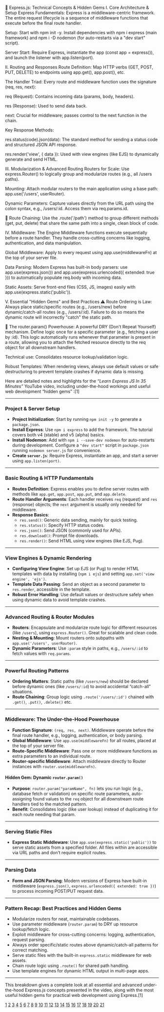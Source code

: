 🚀 Express.js: Technical Concepts & Hidden Gems
I. Core Architecture & Setup
Express Fundamentals: Express is a middleware-centric framework. The entire request lifecycle is a sequence of middleware functions that execute before the final route handler.

Setup: Start with npm init -y. Install dependencies with npm i express (main framework) and npm i -D nodemon (for auto-restarts via a "dev start" script).

Server Start: Require Express, instantiate the app (const app = express()), and launch the listener with app.listen(port).

II. Routing and Responses
Route Definition: Map HTTP verbs (GET, POST, PUT, DELETE) to endpoints using app.get(), app.post(), etc.

The Handler Triad: Every route and middleware function uses the signature (req, res, next):

req (Request): Contains incoming data (params, body, headers).

res (Response): Used to send data back.

next: Crucial for middleware; passes control to the next function in the chain.

Key Response Methods:

res.status(code).json(data): The standard method for sending a status code and structured JSON API response.

res.render('view', { data }): Used with view engines (like EJS) to dynamically generate and send HTML.

III. Modularization & Advanced Routing
Routers for Scale: Use express.Router() to logically group and modularize routes (e.g., all /users paths).

Mounting: Attach modular routers to the main application using a base path: app.use('/users', userRouter).

Dynamic Parameters: Capture values directly from the URL path using the colon syntax, e.g., /users/:id. Access them via req.params.id.

🔗 Route Chaining: Use the .route('/path') method to group different methods (get, put, delete) that share the same path into a single, clean block of code.

IV. Middleware: The Engine
Middleware functions execute sequentially before a route handler. They handle cross-cutting concerns like logging, authentication, and data manipulation.

Global Middleware: Apply to every request using app.use(middlewareFn) at the top of your server file.

Data Parsing: Modern Express has built-in body parsers: use app.use(express.json()) and app.use(express.urlencoded({ extended: true })) to automatically populate req.body with incoming data.

Static Assets: Serve front-end files (CSS, JS, images) easily with app.use(express.static('public')).

V. Essential "Hidden Gems" and Best Practices
⚠️ Route Ordering is Law: Always place static/specific routes (e.g., /users/new) before dynamic/catch-all routes (e.g., /users/:id). Failure to do so means the dynamic route will incorrectly "catch" the static path.

💎 The router.param() Powerhouse: A powerful DRY (Don't Repeat Yourself) mechanism. Define logic once for a specific parameter (e.g., fetching a user by :id). This logic automatically runs whenever that parameter is present in a route, allowing you to attach the fetched resource directly to the req object for all downstream handlers.

Technical use: Consolidates resource lookup/validation logic.

Robust Templates: When rendering views, always use default values or safe destructuring to prevent template crashes if dynamic data is missing.


Here are detailed notes and highlights for the *“Learn Express JS In 35 Minutes”* YouTube video, including under-the-hood workings and useful web development “hidden gems” :[1]

***

### Project & Server Setup

- **Project Initialization**: Start by running `npm init -y` to generate a `package.json`.
- **Install Express**: Use `npm i express` to add the framework. The tutorial covers both v4 (stable) and v5 (alpha) basics.
- **Install Nodemon**: Add with `npm i --save-dev nodemon` for auto-restarts during development. Configure a `"dev start"` script in `package.json` running `nodemon server.js` for convenience.
- **Create `server.js`**: Require Express, instantiate an app, and start a server using `app.listen(port)`.

***

### Basic Routing & HTTP Fundamentals

- **Routes Definition**: Express enables you to define server routes with methods like `app.get`, `app.post`, `app.put`, and `app.delete`.
- **Route Handler Arguments**: Each handler receives `req` (request) and `res` (response) objects; the `next` argument is usually only needed for middleware.
- **Response Basics**:
  - `res.send()`: Generic data sending, mainly for quick testing.
  - `res.status()`: Specify HTTP status codes.
  - `res.json()`: Send JSON (commonly used for APIs).
  - `res.download()`: Prompt file downloads.
  - `res.render()`: Send HTML using view engines (like EJS, Pug).

***

### View Engines & Dynamic Rendering

- **Configuring View Engine**: Set up EJS (or Pug) to render HTML templates with data by installing (`npm i ejs`) and setting `app.set('view engine', 'ejs')`.
- **Template Data Passing**: Send an object as a second parameter to `res.render`, accessible in the template.
- **Robust Error Handling**: Use default values or destructure safely when using dynamic data to avoid template crashes.

***

### Advanced Routing & Router Modules

- **Routers**: Encapsulate and modularize route logic for different resources (like `/users`), using `express.Router()`. Great for scalable and clean code.
- **Nesting & Mounting**: Mount routers onto subpaths with `app.use('/users', userRouter)`.
- **Dynamic Parameters**: Use `:param` style in paths, e.g., `/users/:id` to fetch values with `req.params`.

***

### Powerful Routing Patterns

- **Ordering Matters**: Static paths (like `/users/new`) should be declared before dynamic ones (like `/users/:id`) to avoid accidental “catch-all” situations.
- **Route Chaining**: Group logic using `.route('/users/:id')` chained with `.get()`, `.put()`, `.delete()` etc.

***

### Middleware: The Under-the-Hood Powerhouse

- **Function Signature**: `(req, res, next)`. Middleware operate before the final route handler, e.g., logging, authentication, or body parsing.
- **Global Middleware**: Use `app.use(middlewareFn)` for all routes, placed at the top of your server file.
- **Route-Specific Middleware**: Pass one or more middleware functions as extra parameters to an individual route.
- **Router-specific Middleware**: Attach middleware directly to Router instances with `router.use(middlewareFn)`.

#### Hidden Gem: Dynamic `router.param()`

- **Purpose**: `router.param("paramName", fn)` lets you run logic (e.g., database fetch or validation) on specific route parameters, auto-assigning found values to the `req` object for all downstream route handlers tied to the matched pattern.
- **Benefit**: Consolidates logic (like user lookup) instead of duplicating it for each route needing that param.

***

### Serving Static Files

- **Express Static Middleware**: Use `app.use(express.static('public'))` to serve static assets from a specified folder. All files within are accessible via URL paths and don’t require explicit routes.

***

### Parsing Data

- **Form and JSON Parsing**: Modern versions of Express have built-in middleware (`express.json()`, `express.urlencoded({ extended: true })`) to process incoming POST/PUT request data.

***

### Pattern Recap: Best Practices and Hidden Gems

- Modularize routers for neat, maintainable codebases.
- Use parameter middleware (`router.param`) to DRY up resource lookup/fetch logic.
- Exploit middleware for cross-cutting concerns: logging, authentication, request parsing.
- Always order specific/static routes above dynamic/catch-all patterns for correct matching.
- Serve static files with the built-in `express.static` middleware for web assets.
- Chain route logic using `.route()` for shared path handling.
- Use template engines for dynamic HTML output in multi-page apps.

***

This breakdown gives a complete look at all essential and advanced under-the-hood Express.js concepts presented in the video, along with the most useful hidden gems for practical web development using Express.[1]

[1](https://www.youtube.com/watch?v=SccSCuHhOw0)
[2](https://www.youtube.com/watch?v=SccSCuHhOw0)
[3](https://www.youtube.com/watch?v=OPS7kjAT7ME)
[4](https://www.youtube.com/watch?v=erEgovG9WBs)
[5](https://www.reddit.com/r/ChatGPTPromptGenius/comments/1ktjk0p/i_build_a_prompt_that_can_make_any_prompt_10x/)
[6](https://www.reddit.com/r/IndieGaming/comments/1kliuxe/working_on_another_hidden_gems_video_would_love/)
[7](https://www.youtube.com/watch?v=zRgiBWcxBYg)
[8](https://www.youtube.com/watch?v=IAH1NWqjLMs)
[9](https://www.codecademy.com/article/what-is-express-js)
[10](https://www.youtube.com/watch?v=qj2oDkvc4dQ)
[11](https://www.youtube.com/shorts/tWlILiOPXt4)
[12](https://www.youtube.com/watch?v=fBzm9zja2Y8)
[13](https://expressjs.com)
[14](https://www.youtube.com/watch?v=4gUeoufSPnU)
[15](https://news.ycombinator.com/item?id=12477190)
[16](https://www.simplilearn.com/tutorials/nodejs-tutorial/what-is-express-js)
[17](https://www.youtube.com/playlist?list=PLLhEJK7fQIxCplQS4lIdTvyOIbgBDJvoj)
[18](https://alejandromp.com/development)
[19](https://www.youtube.com/watch?v=jivyItmsu18)
[20](https://dev.to/_staticvoid/node-js-under-the-hood-1-getting-to-know-our-tools-1465)
[21](https://gmtk.substack.com/p/the-100-games-that-taught-me-game)
